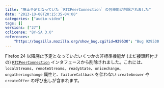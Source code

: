```yaml
---
title: "廃止予定となっていた `RTCPeerConnection` の各機能が削除されました"
date: "2013-10-08T20:15:35-04:00"
categories: ["audio-video"]
tags: []
versions: ["27"]
cclicense: "BY-SA 3.0"
references:
    "https://bugzilla.mozilla.org/show_bug.cgi?id=929530": "Bug 929530 – Remove deprecated peerConnection functionality which has produced web console warnings since 24."
---
```

Firefox 24 以降廃止予定となっていたいくつかの非標準機能が (まだ接頭辞付きの) [`RTCPeerConnection`](https://developer.mozilla.org/ja/docs/Web/API/RTCPeerConnection) インタフェースから削除されました。これには、`localStreams`、`remoteStreams`、`readyState`、`onicechange`、`ongatheringchange` 属性と、`failureCallback` を伴わない `createAnswer` や `createOffer` の呼び出しが含まれます。
